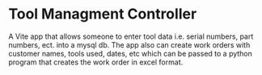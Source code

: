 # Tool Managment Controller

A Vite app that allows someone to enter tool data i.e. serial numbers, part numbers, ect. into a mysql db. The app also can create work orders with customer names, tools used, dates, etc which can be passed to a python program that creates the work order in excel format. 
